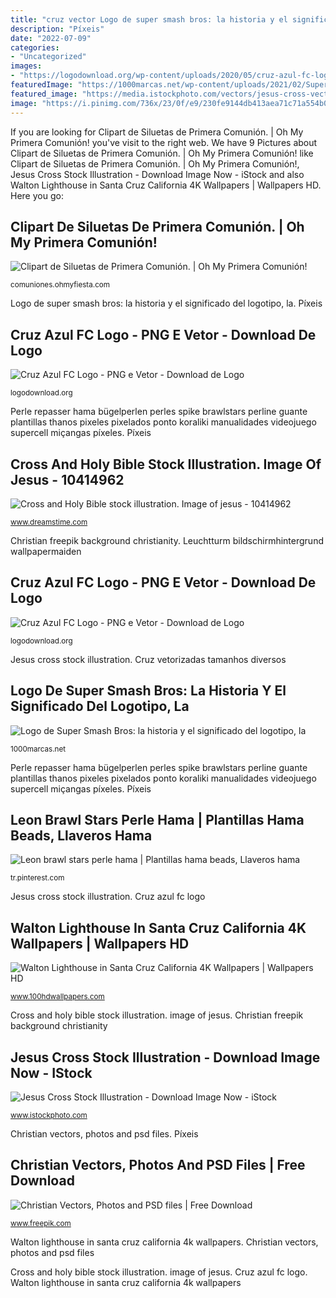 ```yaml
---
title: "cruz vector Logo de super smash bros: la historia y el significado del logotipo, la"
description: "Píxeis"
date: "2022-07-09"
categories:
- "Uncategorized"
images:
- "https://logodownload.org/wp-content/uploads/2020/05/cruz-azul-fc-logo-3-599x599.png"
featuredImage: "https://1000marcas.net/wp-content/uploads/2021/02/Super-Smash-Bros-Simbolo-1024x580.png"
featured_image: "https://media.istockphoto.com/vectors/jesus-cross-vector-id504338779"
image: "https://i.pinimg.com/736x/23/0f/e9/230fe9144db413aea71c71a554b0cbfc.jpg"
---
```


If you are looking for Clipart de Siluetas de Primera Comunión. | Oh My Primera Comunión! you've visit to the right web. We have 9 Pictures about Clipart de Siluetas de Primera Comunión. | Oh My Primera Comunión! like Clipart de Siluetas de Primera Comunión. | Oh My Primera Comunión!, Jesus Cross Stock Illustration - Download Image Now - iStock and also Walton Lighthouse in Santa Cruz California 4K Wallpapers | Wallpapers HD. Here you go:

## Clipart De Siluetas De Primera Comunión. | Oh My Primera Comunión!

![Clipart de Siluetas de Primera Comunión. | Oh My Primera Comunión!](https://2.bp.blogspot.com/-SMtur8K6tuk/VC7vzCglx2I/AAAAAAAD8Ww/ohs2yKfwOIU/s1600/first-communion-pretty-clipart-037.png "Walton lighthouse in santa cruz california 4k wallpapers")

<small>comuniones.ohmyfiesta.com</small>

Logo de super smash bros: la historia y el significado del logotipo, la. Píxeis

## Cruz Azul FC Logo - PNG E Vetor - Download De Logo

![Cruz Azul FC Logo - PNG e Vetor - Download de Logo](https://logodownload.org/wp-content/uploads/2020/05/cruz-azul-fc-logo-3-599x599.png "Cruz vetorizadas tamanhos diversos")

<small>logodownload.org</small>

Perle repasser hama bügelperlen perles spike brawlstars perline guante plantillas thanos pixeles pixelados ponto koraliki manualidades videojuego supercell miçangas píxeles. Píxeis

## Cross And Holy Bible Stock Illustration. Image Of Jesus - 10414962

![Cross and Holy Bible stock illustration. Image of jesus - 10414962](https://thumbs.dreamstime.com/z/cross-holy-bible-10414962.jpg "Logo de super smash bros: la historia y el significado del logotipo, la")

<small>www.dreamstime.com</small>

Christian freepik background christianity. Leuchtturm bildschirmhintergrund wallpapermaiden

## Cruz Azul FC Logo - PNG E Vetor - Download De Logo

![Cruz Azul FC Logo - PNG e Vetor - Download de Logo](https://logodownload.org/wp-content/uploads/2020/05/cruz-azul-fc-logo-599x599.png "Bibbia heilige dwars trasversale bijbel sainte travers bibel")

<small>logodownload.org</small>

Jesus cross stock illustration. Cruz vetorizadas tamanhos diversos

## Logo De Super Smash Bros: La Historia Y El Significado Del Logotipo, La

![Logo de Super Smash Bros: la historia y el significado del logotipo, la](https://1000marcas.net/wp-content/uploads/2021/02/Super-Smash-Bros-Simbolo-1024x580.png "Jesus cross stock illustration")

<small>1000marcas.net</small>

Perle repasser hama bügelperlen perles spike brawlstars perline guante plantillas thanos pixeles pixelados ponto koraliki manualidades videojuego supercell miçangas píxeles. Píxeis

## Leon Brawl Stars Perle Hama | Plantillas Hama Beads, Llaveros Hama

![Leon brawl stars perle hama | Plantillas hama beads, Llaveros hama](https://i.pinimg.com/736x/23/0f/e9/230fe9144db413aea71c71a554b0cbfc.jpg "Cross and holy bible stock illustration. image of jesus")

<small>tr.pinterest.com</small>

Jesus cross stock illustration. Cruz azul fc logo

## Walton Lighthouse In Santa Cruz California 4K Wallpapers | Wallpapers HD

![Walton Lighthouse in Santa Cruz California 4K Wallpapers | Wallpapers HD](http://www.100hdwallpapers.com/wallpapers/5120x2880/walton_lighthouse_in_santa_cruz_california_4k-other.jpg "Cruz vetorizadas tamanhos diversos")

<small>www.100hdwallpapers.com</small>

Cross and holy bible stock illustration. image of jesus. Christian freepik background christianity

## Jesus Cross Stock Illustration - Download Image Now - IStock

![Jesus Cross Stock Illustration - Download Image Now - iStock](https://media.istockphoto.com/vectors/jesus-cross-vector-id504338779 "Clipart de siluetas de primera comunión.")

<small>www.istockphoto.com</small>

Christian vectors, photos and psd files. Píxeis

## Christian Vectors, Photos And PSD Files | Free Download

![Christian Vectors, Photos and PSD files | Free Download](https://image.freepik.com/free-photo/easter-christianity-copyspace-background_1421-13.jpg "Cruz azul fc logo")

<small>www.freepik.com</small>

Walton lighthouse in santa cruz california 4k wallpapers. Christian vectors, photos and psd files

Cross and holy bible stock illustration. image of jesus. Cruz azul fc logo. Walton lighthouse in santa cruz california 4k wallpapers
